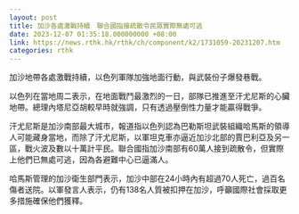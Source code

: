 ```yaml
---
layout: post
title: 加沙各處激戰持續　聯合國指接疏散令民眾實際無處可逃
date: 2023-12-07 01:35:18.000000000 +08:00
link: https://news.rthk.hk/rthk/ch/component/k2/1731059-20231207.htm
categories: rthk
---
```


加沙地帶各處激戰持續，以色列軍隊加強地面行動，與武裝份子爆發巷戰。

以色列在當地周二表示，在地面戰鬥最激烈的一日，部隊已推進至汗尤尼斯的心臟地帶。總理內塔尼亞胡較早時就強調，只有透過壓倒性力量才能贏得戰爭。

汗尤尼斯是加沙南部最大城市，報道指以色列認為巴勒斯坦武裝組織哈馬斯的領導人可能藏身當地，而除了汗尤尼斯，以軍坦克車亦逼近加沙北部的賈巴利亞及另一區，戰火波及數以十萬計平民。聯合國指加沙南部有60萬人接到疏散令，但實際上他們已無處可逃，因為各避難中心已逼滿人。

哈馬斯管理的加沙衛生部門表示，加沙中部在24小時內有超過70人死亡，過百名傷者送院。以軍發言人表示，仍有138名人質被扣押在加沙，呼籲國際社會採取更多措施確保他們獲釋。
